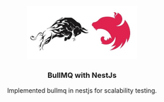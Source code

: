 <br/>
<p align="center">
  <a href="https://github.com/gauravsekhri/bullmq-with-nestjs">
    <img src="https://raw.githubusercontent.com/gauravsekhri/bullmq-with-nestjs/master/src/assets/bull-nest-img.jpg" alt="Logo" width="250" height="120">
  </a>

  <h3 align="center">BullMQ with NestJs</h3>

  <p align="center">
    Implemented bullmq in nestjs for scalability testing.
    <br/>
  </p>
</p>
